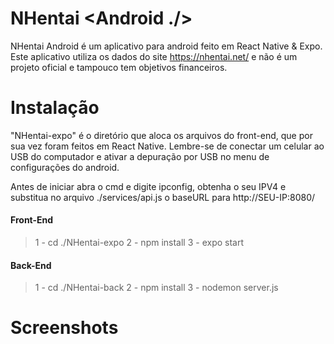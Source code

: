 # NHentai <Android ./>

NHentai Android é um aplicativo para android feito em React Native & Expo.
Este aplicativo utiliza os dados do site https://nhentai.net/ e não é um projeto oficial e tampouco tem objetivos financeiros.

# Instalação

"NHentai-expo" é o diretório que aloca os arquivos do front-end, que por sua vez foram feitos em React Native. Lembre-se de conectar um celular ao USB do computador e ativar a depuração por USB no menu de configurações do android.

Antes de iniciar abra o cmd e digite ipconfig, obtenha o seu IPV4 e substitua no arquivo ./services/api.js o baseURL para http://SEU-IP:8080/

#### Front-End

> 1 - cd ./NHentai-expo
2 - npm install
3 - expo start

#### Back-End

> 1 - cd ./NHentai-back
> 2 - npm install
> 3 - nodemon server.js

# Screenshots

<div style="display: flex; justify-content: center;">

</div>

